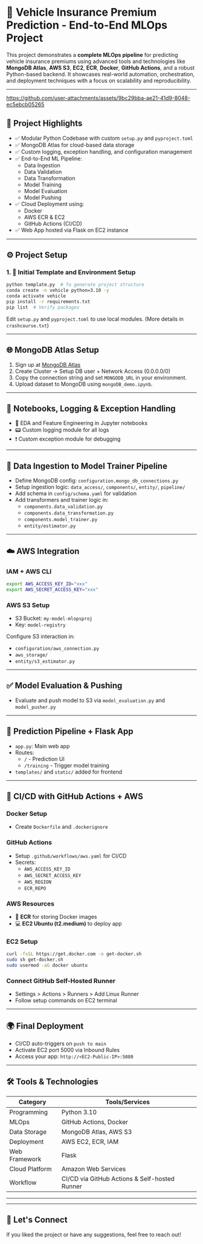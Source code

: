 # 🚗 Vehicle Insurance Premium Prediction - End-to-End MLOps Project

This project demonstrates a **complete MLOps pipeline** for predicting vehicle insurance premiums using advanced tools and technologies like **MongoDB Atlas**, **AWS S3**, **EC2**, **ECR**, **Docker**, **GitHub Actions**, and a robust Python-based backend. It showcases real-world automation, orchestration, and deployment techniques with a focus on scalability and reproducibility.

---
https://github.com/user-attachments/assets/9bc29bba-ae21-41d9-8048-ec5ebcb05265
## 📌 Project Highlights

- ✅ Modular Python Codebase with custom `setup.py` and `pyproject.toml`
- ✅ MongoDB Atlas for cloud-based data storage
- ✅ Custom logging, exception handling, and configuration management
- ✅ End-to-End ML Pipeline:
  - Data Ingestion
  - Data Validation
  - Data Transformation
  - Model Training
  - Model Evaluation
  - Model Pushing
- ✅ Cloud Deployment using:
  - Docker
  - AWS ECR & EC2
  - GitHub Actions (CI/CD)
- ✅ Web App hosted via Flask on EC2 instance

---

## ⚙️ Project Setup

### 1. 📁 Initial Template and Environment Setup
```bash
python template.py  # To generate project structure
conda create -n vehicle python=3.10 -y
conda activate vehicle
pip install -r requirements.txt
pip list  # Verify packages
```
Edit `setup.py` and `pyproject.toml` to use local modules. (More details in `crashcourse.txt`)

---

## 🌐 MongoDB Atlas Setup
1. Sign up at [MongoDB Atlas](https://www.mongodb.com/atlas)
2. Create Cluster → Setup DB user + Network Access (0.0.0.0/0)
3. Copy the connection string and set `MONGODB_URL` in your environment.
4. Upload dataset to MongoDB using `mongoDB_demo.ipynb`.

---

## 📁 Notebooks, Logging & Exception Handling

- 🧠 EDA and Feature Engineering in Jupyter notebooks
- 📟 Custom logging module for all logs
- ❗ Custom exception module for debugging

---

## 🔄 Data Ingestion to Model Trainer Pipeline

- Define MongoDB config: `configuration.mongo_db_connections.py`
- Setup ingestion logic: `data_access/`, `components/`, `entity/`, `pipeline/`
- Add schema in `config/schema.yaml` for validation
- Add transformers and trainer logic in:
  - `components.data_validation.py`
  - `components.data_transformation.py`
  - `components.model_trainer.py`
  - `entity/estimator.py`

---

## ☁️ AWS Integration

### IAM + AWS CLI
```bash
export AWS_ACCESS_KEY_ID="xxx"
export AWS_SECRET_ACCESS_KEY="xxx"
```

### AWS S3 Setup
- S3 Bucket: `my-model-mlopsproj`
- Key: `model-registry`

Configure S3 interaction in:
- `configuration/aws_connection.py`
- `aws_storage/`
- `entity/s3_estimator.py`

---

## ✅ Model Evaluation & Pushing

- Evaluate and push model to S3 via `model_evaluation.py` and `model_pusher.py`

---

## 🧪 Prediction Pipeline + Flask App

- `app.py`: Main web app
- Routes:
  - `/` - Prediction UI
  - `/training` - Trigger model training
- `templates/` and `static/` added for frontend

---

## 🚀 CI/CD with GitHub Actions + AWS

### Docker Setup
- Create `Dockerfile` and `.dockerignore`

### GitHub Actions
- Setup `.github/workflows/aws.yaml` for CI/CD
- Secrets:
  - `AWS_ACCESS_KEY_ID`
  - `AWS_SECRET_ACCESS_KEY`
  - `AWS_REGION`
  - `ECR_REPO`

### AWS Resources
- 🐳 **ECR** for storing Docker images
- 💻 **EC2 Ubuntu (t2.medium)** to deploy app

### EC2 Setup
```bash
curl -fsSL https://get.docker.com -o get-docker.sh
sudo sh get-docker.sh
sudo usermod -aG docker ubuntu
```

### Connect GitHub Self-Hosted Runner
- Settings > Actions > Runners > Add Linux Runner
- Follow setup commands on EC2 terminal

---

## 🌍 Final Deployment

- CI/CD auto-triggers on `push to main`
- Activate EC2 port 5000 via Inbound Rules
- Access your app: `http://<EC2-Public-IP>:5080`

---

## 🛠 Tools & Technologies

| Category       | Tools/Services                                    |
|----------------|---------------------------------------------------|
| Programming    | Python 3.10                                       |
| MLOps          |  GitHub Actions, Docker               |
| Data Storage   | MongoDB Atlas, AWS S3                             |
| Deployment     | AWS EC2, ECR, IAM                                 |
| Web Framework  | Flask                                             |
| Cloud Platform | Amazon Web Services                               |
| Workflow       | CI/CD via GitHub Actions & Self-hosted Runner     |

---


---

## 🙌 Let's Connect

If you liked the project or have any suggestions, feel free to reach out!

